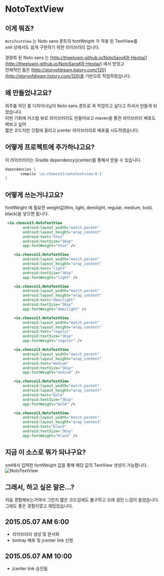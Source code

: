 # NotoTextView

## 이게 뭐죠?
`NotoTextView` 는 Noto sans 폰트의 fontWeight 가 적용 된 TextView를  
xml 상에서도 쉽게 구현하기 위한 라이브러리 입니다.  

경량화 된 Noto sans 는 [http://theeluwin.github.io/NotoSansKR-Hestia/](http://theeluwin.github.io/NotoSansKR-Hestia/) 에서 받았고  
전체적인 틀은 [http://storyofdream.tistory.com/120](http://storyofdream.tistory.com/120)를 기반으로 작업하였습니다.


## 왜 만들었냐고요?
외주를 하던 중 디자이너님이 Noto sans 폰트로 꼭 작업하고 싶다고 하셔서 만들게 되었습니다.  
이번 기회에 커스텀 뷰로 라이브러리도 만들어보고 maven을 통한 라이브러리 배포도 해보고 싶어  
짧은 코드지만 깃헙에 올리고 jcenter 라이브러리로 배포를 시도하였습니다.

## 어떻게 프로젝트에 추가하냐고요?  

이 라이브러리는 Gradle dependency(jcenter)를 통해서 받을 수 있습니다.

 ```gradle
dependencies {
	    compile 'io.chooco13:nototextview:0.1'
}
```

## 어떻게 쓰는거냐고요?  

fontWeight 에 필요한 weight값(thin, light, demilight, regular, medium, bold, black)을 넣으면 됩니다.  
  
```xml
 <io.chooco13.NotoTextView
        android:layout_width="match_parent"
        android:layout_height="wrap_content"
        android:text="thin"
        android:textSize="36sp"
        app:fontWeight="thin" />

    <io.chooco13.NotoTextView
        android:layout_width="match_parent"
        android:layout_height="wrap_content"
        android:text="light"
        android:textSize="36sp"
        app:fontWeight="light" />

    <io.chooco13.NotoTextView
        android:layout_width="match_parent"
        android:layout_height="wrap_content"
        android:text="demilight"
        android:textSize="36sp"
        app:fontWeight="demilight" />

    <io.chooco13.NotoTextView
        android:layout_width="match_parent"
        android:layout_height="wrap_content"
        android:text="regular"
        android:textSize="36sp"
        app:fontWeight="regular" />

    <io.chooco13.NotoTextView
        android:layout_width="match_parent"
        android:layout_height="wrap_content"
        android:text="medium"
        android:textSize="36sp"
        app:fontWeight="medium" />

    <io.chooco13.NotoTextView
        android:layout_width="match_parent"
        android:layout_height="wrap_content"
        android:text="bold"
        android:textSize="36sp"
        app:fontWeight="bold" />

    <io.chooco13.NotoTextView
        android:layout_width="match_parent"
        android:layout_height="wrap_content"
        android:text="black"
        android:textSize="36sp"
        app:fontWeight="black" />
```

## 지금 이 소스로 뭐가 되냐구요?
xml에서 입력한 fontWeight 값을 통해 해당 값의 TextView 생성이 가능합니다.  
![NotoTextView](http://i.imgur.com/ttEICsx.png)  

## 그래서, 하고 싶은 말은...?
처음 경험해보는거여서 그런지 짧은 코드임에도 불구하고 오래 걸린 느낌이 들었습니다.  
그래도 좋은 경험이였고 재밌었습니다.

## 2015.05.07 AM 6:00
- 라이브러리 생성 및 문서화
- bintray 배포 및 jcenter link 신청

## 2015.05.07 AM 10:00
- jcenter link 승인됨
